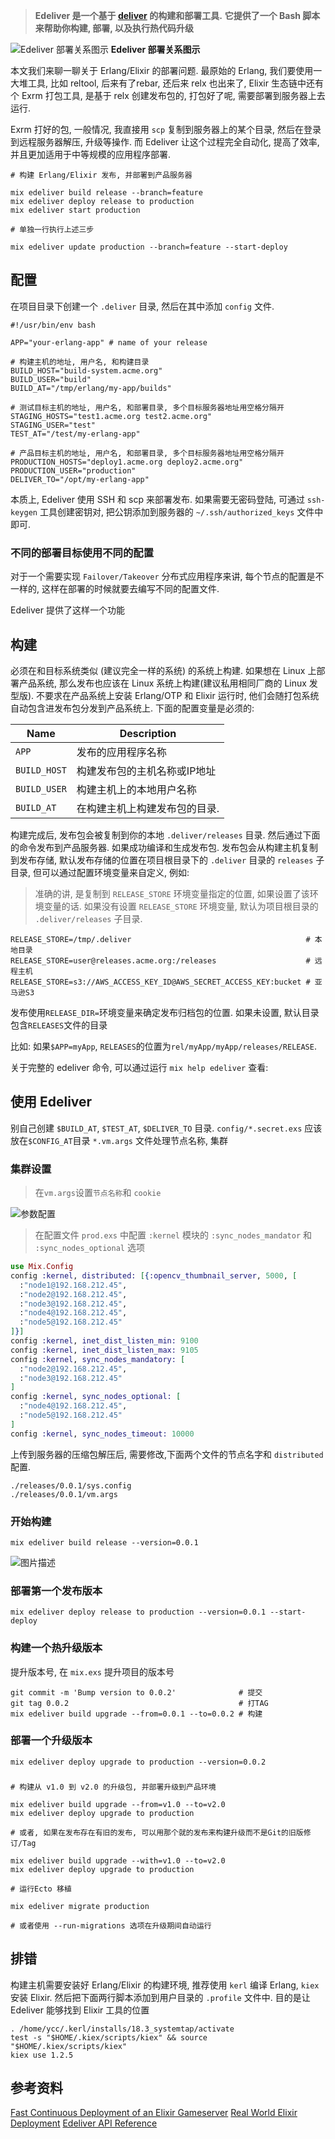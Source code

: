 > **Edeliver 是一个基于 [deliver](https://github.com/gerhard/deliver) 的构建和部署工具.**
> **它提供了一个 Bash 脚本来帮助你构建, 部署, 以及执行热代码升级**

![Edeliver 部署关系图示][1]
**Edeliver 部署关系图示**
  
本文我们来聊一聊关于 Erlang/Elixir 的部署问题. 最原始的 Erlang, 我们要使用一大堆工具, 比如 reltool, 后来有了rebar, 还后来 relx 也出来了, Elixir 生态链中还有个 Exrm 打包工具, 是基于 relx 创建发布包的,  打包好了呢, 需要部署到服务器上去运行.

Exrm 打好的包, 一般情况, 我直接用 `scp` 复制到服务器上的某个目录, 然后在登录到远程服务器解压, 升级等操作. 而 Edeliver 让这个过程完全自动化, 提高了效率, 并且更加适用于中等规模的应用程序部署.


```
# 构建 Erlang/Elixir 发布, 并部署到产品服务器

mix edeliver build release --branch=feature
mix edeliver deploy release to production
mix edeliver start production
```


```
# 单独一行执行上述三步

mix edeliver update production --branch=feature --start-deploy
```

## 配置

在项目目录下创建一个 `.deliver` 目录, 然后在其中添加 `config` 文件.

```
#!/usr/bin/env bash

APP="your-erlang-app" # name of your release

# 构建主机的地址, 用户名, 和构建目录
BUILD_HOST="build-system.acme.org"
BUILD_USER="build"
BUILD_AT="/tmp/erlang/my-app/builds"

# 测试目标主机的地址, 用户名, 和部署目录, 多个目标服务器地址用空格分隔开
STAGING_HOSTS="test1.acme.org test2.acme.org"
STAGING_USER="test"
TEST_AT="/test/my-erlang-app"

# 产品目标主机的地址, 用户名, 和部署目录, 多个目标服务器地址用空格分隔开
PRODUCTION_HOSTS="deploy1.acme.org deploy2.acme.org"
PRODUCTION_USER="production"
DELIVER_TO="/opt/my-erlang-app"
```

本质上, Edeliver 使用 SSH 和 scp 来部署发布. 如果需要无密码登陆, 可通过 `ssh-keygen` 工具创建密钥对, 把公钥添加到服务器的 `~/.ssh/authorized_keys` 文件中即可.



### 不同的部署目标使用不同的配置

对于一个需要实现 `Failover/Takeover` 分布式应用程序来讲, 每个节点的配置是不一样的, 这样在部署的时候就要去编写不同的配置文件.

Edeliver 提供了这样一个功能



## 构建

必须在和目标系统类似 (建议完全一样的系统) 的系统上构建. 如果想在 Linux 上部署产品系统, 那么发布也应该在 Linux 系统上构建(建议私用相同厂商的 Linux 发型版). 不要求在产品系统上安装 Erlang/OTP 和 Elixir 运行时, 他们会随打包系统自动包含进发布包分发到产品系统上. 下面的配置变量是必须的:

Name        | Description 
----------- | ----------- 
`APP`       | 发布的应用程序名称
`BUILD_HOST`| 构建发布包的主机名称或IP地址
`BUILD_USER`| 构建主机上的本地用户名称
`BUILD_AT`  | 在构建主机上构建发布包的目录.

构建完成后, 发布包会被复制到你的本地 `.deliver/releases` 目录. 然后通过下面的命令发布到产品服务器. 如果成功编译和生成发布包. 发布包会从构建主机复制到发布存储, 默认发布存储的位置在项目根目录下的 `.deliver` 目录的 `releases` 子目录, 但可以通过配置环境变量来自定义, 例如:

> 准确的讲, 是复制到 `RELEASE_STORE` 环境变量指定的位置, 如果设置了该环境变量的话. 如果没有设置 `RELEASE_STORE` 环境变量, 默认为项目根目录的 `.deliver/releases` 子目录.

```
RELEASE_STORE=/tmp/.deliver                                       # 本地目录
RELEASE_STORE=user@releases.acme.org:/releases                    # 远程主机
RELEASE_STORE=s3://AWS_ACCESS_KEY_ID@AWS_SECRET_ACCESS_KEY:bucket # 亚马逊S3
```

发布使用`RELEASE_DIR=`环境变量来确定发布归档包的位置. 如果未设置, 默认目录包含`RELEASES`文件的目录

比如: 如果`$APP=myApp`, `RELEASES`的位置为`rel/myApp/myApp/releases/RELEASE`.

关于完整的 edeliver 命令, 可以通过运行 `mix help edeliver` 查看:

## 使用 Edeliver 

别自己创建 `$BUILD_AT`, `$TEST_AT`, `$DELIVER_TO` 目录.
`config/*.secret.exs` 应该放在`$CONFIG_AT`目录
`*.vm.args` 文件处理节点名称, 集群

### 集群设置

> 在`vm.args`设置`节点名称`和 `cookie`

![参数配置][2]

> 在配置文件 `prod.exs` 中配置 `:kernel` 模块的 `:sync_nodes_mandator` 和 `:sync_nodes_optional` 选项

```elixir
use Mix.Config
config :kernel, distributed: [{:opencv_thumbnail_server, 5000, [
  :"node1@192.168.212.45",
  :"node2@192.168.212.45",
  :"node3@192.168.212.45",
  :"node4@192.168.212.45",
  :"node5@192.168.212.45"
]}]
config :kernel, inet_dist_listen_min: 9100
config :kernel, inet_dist_listen_max: 9105
config :kernel, sync_nodes_mandatory: [
  :"node2@192.168.212.45",
  :"node3@192.168.212.45"
]
config :kernel, sync_nodes_optional: [
  :"node4@192.168.212.45",
  :"node5@192.168.212.45"
]
config :kernel, sync_nodes_timeout: 10000
```

上传到服务器的压缩包解压后, 需要修改,下面两个文件的节点名字和 `distributed` 配置.

```
./releases/0.0.1/sys.config
./releases/0.0.1/vm.args
```

### 开始构建

```
mix edeliver build release --version=0.0.1
```

![图片描述][3]

### 部署第一个发布版本

```
mix edeliver deploy release to production --version=0.0.1 --start-deploy
```

### 构建一个热升级版本

提升版本号, 在 `mix.exs` 提升项目的版本号

```
git commit -m 'Bump version to 0.0.2'              # 提交
git tag 0.0.2                                      # 打TAG
mix edeliver build upgrade --from=0.0.1 --to=0.0.2 # 构建
```

### 部署一个升级版本

```
mix edeliver deploy upgrade to production --version=0.0.2
```

### 

```
# 构建从 v1.0 到 v2.0 的升级包, 并部署升级到产品环境

mix edeliver build upgrade --from=v1.0 --to=v2.0
mix edeliver deploy upgrade to production

# 或者, 如果在发布存在有旧的发布, 可以用那个就的发布来构建升级而不是Git的旧版修订/Tag

mix edeliver build upgrade --with=v1.0 --to=v2.0
mix edeliver deploy upgrade to production

# 运行Ecto 移植

mix edeliver migrate production

# 或者使用 --run-migrations 选项在升级期间自动运行
```

## 排错

构建主机需要安装好 Erlang/Elixir 的构建环境, 推荐使用 `kerl` 编译 Erlang, `kiex` 安装 Elixir. 然后把下面两行脚本添加到用户目录的 `.profile` 文件中. 目的是让 Edeliver 能够找到 Elixir 工具的位置

```
. /home/ycc/.kerl/installs/18.3_systemtap/activate
test -s "$HOME/.kiex/scripts/kiex" && source "$HOME/.kiex/scripts/kiex"
kiex use 1.2.5
```

## 参考资料

[Fast Continuous Deployment of an Elixir Gameserver](https://www.youtube.com/watch?v=RoT8RnQHvgo)
[Real World Elixir Deployment](http://www.slideshare.net/petegamache/real-world-elixir-deployment)
[Edeliver API Reference](https://hexdocs.pm/edeliver/api-reference.html)

  [1]: https://segmentfault.com/img/bVwAPt
  [2]: https://segmentfault.com/img/bVwAvk
  [3]: https://segmentfault.com/img/bVwAwp
  
